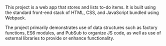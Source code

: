 This project is a web app that stores and lists to-do items. It is built using the standard front-end stack of HTML, CSS, and JavaScript bundled using Webpack.

The project primarily demonstrates use of data structures such as factory functions, ES6 modules, and PubSub to organize JS code, as well as use of external libraries to provide or enhance functionality.
